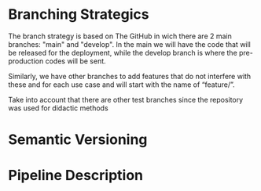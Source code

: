 # Branching Strategics 
The branch strategy is based on The GitHub in wich there are 2 main branches: "main" and "develop". In the main we will have the code that will be released for the deployment, while the develop branch is where the pre-production codes will be sent.

Similarly, we have other branches to add features that do not interfere with these and for each use case and will start with the name of “feature/<FeatureName>”.
 
Take into account that there are other test branches since the repository was used for didactic methods

# Semantic Versioning

# Pipeline Description
